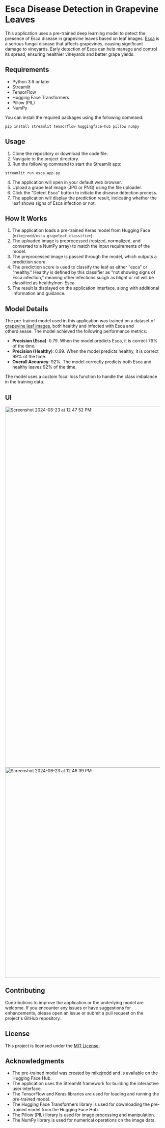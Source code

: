 # Esca Disease Detection in Grapevine Leaves

This application uses a pre-trained deep learning model to detect the presence of Esca disease in grapevine leaves based on leaf images. [Esca](https://ipm.ucanr.edu/agriculture/grape/esca-black-measles/#gsc.tab=0) is a serious fungal disease that affects grapevines, causing significant damage to vineyards. Early detection of Esca can help manage and control its spread, ensuring healthier vineyards and better grape yields.

## Requirements

- Python 3.6 or later
- Streamlit
- TensorFlow
- Hugging Face Transformers
- Pillow (PIL)
- NumPy

You can install the required packages using the following command:
```
pip install streamlit tensorflow huggingface-hub pillow numpy
```

## Usage

1. Clone the repository or download the code file.
2. Navigate to the project directory.
3. Run the following command to start the Streamlit app:
```
streamlit run esca_app.py
```

4. The application will open in your default web browser.
5. Upload a grape leaf image (JPG or PNG) using the file uploader.
6. Click the "Detect Esca" button to initiate the disease detection process.
7. The application will display the prediction result, indicating whether the leaf shows signs of Esca infection or not.

## How It Works

1. The application loads a pre-trained Keras model from Hugging Face (`mikejrodd/esca_grapeleaf_classifier`).
2. The uploaded image is preprocessed (resized, normalized, and converted to a NumPy array) to match the input requirements of the model.
3. The preprocessed image is passed through the model, which outputs a prediction score.
4. The prediction score is used to classify the leaf as either "esca" or "healthy." Healthy is defined by this classifier as "not showing signs of Esca infection," meaning other infections sucgh as blight or rot will be classified as healthy/non-Esca.
5. The result is displayed on the application interface, along with additional information and guidance.

## Model Details

The pre-trained model used in this application was trained on a dataset of [grapevine leaf images](https://www.kaggle.com/datasets/rm1000/grape-disease-dataset-original), both healthy and infected with Esca and otherdisease. The model achieved the following performance metrics:

- **Precision (Esca)**: 0.79. When the model predicts Esca, it is correct 79% of the time.
- **Precision (Healthy)**: 0.99. When the model predicts healthy, it is correct 99% of the time.
- **Overall Accuracy**: 92%. The model correctly predicts both Esca and healthy leaves 92% of the time.

The model uses a custom focal loss function to handle the class imbalance in the training data.

## UI

<img width="1170" alt="Screenshot 2024-06-23 at 12 47 52 PM" src="https://github.com/mikejrodd/esca_detection_app/assets/137613726/1c308a5c-5a08-4bce-9052-bbcdaf619cc8">


<img width="682" alt="Screenshot 2024-06-23 at 12 48 39 PM" src="https://github.com/mikejrodd/esca_detection_app/assets/137613726/368cc824-e238-458d-91bf-6af613669e92">


## Contributing

Contributions to improve the application or the underlying model are welcome. If you encounter any issues or have suggestions for enhancements, please open an issue or submit a pull request on the project's GitHub repository.

## License

This project is licensed under the [MIT License](LICENSE).

## Acknowledgments

- The pre-trained model was created by [mikejrodd](https://huggingface.co/mikejrodd) and is available on the Hugging Face Hub.
- The application uses the Streamlit framework for building the interactive user interface.
- The TensorFlow and Keras libraries are used for loading and running the pre-trained model.
- The Hugging Face Transformers library is used for downloading the pre-trained model from the Hugging Face Hub.
- The Pillow (PIL) library is used for image processing and manipulation.
- The NumPy library is used for numerical operations on the image data.

